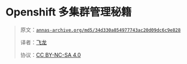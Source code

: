 # Openshift 多集群管理秘籍

> 原文：[`annas-archive.org/md5/34d330a854977743ac20d09dc6c9e828`](https://annas-archive.org/md5/34d330a854977743ac20d09dc6c9e828)
> 
> 译者：[飞龙](https://github.com/wizardforcel)
> 
> 协议：[CC BY-NC-SA 4.0](http://creativecommons.org/licenses/by-nc-sa/4.0/)